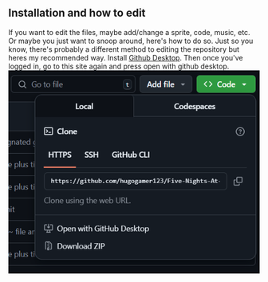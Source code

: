 ## Installation and how to edit
If you want to edit the files, maybe add/change a sprite, code, music, etc. Or maybe you just want to snoop around, here's how to do so. Just so you know, there's probably a different method to editing the repository but heres my recommended way. Install [Github Desktop](https://desktop.github.com/download/). Then once you've logged in, go to this site again and press open with github desktop. ![The button showing to open the repo in Github Desktop](Assets/github-stuff-don't-touch/image1.png) 
